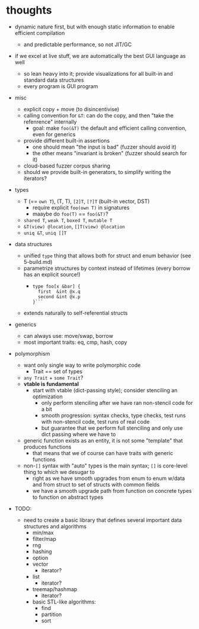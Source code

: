 # thoughts

- dynamic nature first, but with enough static information to enable efficient compilation
  - and predictable performance, so not JIT/GC
- if we excel at live stuff, we are automatically the best GUI language as well
  - so lean heavy into it; provide visualizations for all built-in and standard data structures
  - every program is GUI program

- misc
  - explicit copy + move (to disincentivise)
  - calling convention for `&T`: can do the copy, and then "take the refenrence" internally
    - goal: make `foo(&T)` the default and efficient calling convention, even for generics
  - provide different built-in assertions
    - one should mean "the input is bad" (fuzzer should avoid it)
    - the other means "invariant is broken" (fuzzer should search for it)
  - cloud-based fuzzer corpus sharing
  - should we provide built-in generators, to simplify writing the iterators?

- types
  - T (== `own T`), (T, T), `[2]T`, `[?]T` (built-in vector, DST)
    - require explicit `foo(own T)` in signatures
    - maaybe do `foo(T)` == `foo(&T)`?
  - `shared T`, `weak T`, `boxed T`, `mutable T`
  - `&T(view) @location`, `[]T(view) @location`
  - `uniq &T`, `uniq []T`

- data structures
  - unified `type` thing that allows both for struct and enum behavior (see 5-build.md)
  - parametrize structures by context instead of lifetimes (every borrow has an explicit source!)
    - ```
      type foo[x &bar] {
        first  &int @x.q
        second &int @x.p
      }```
  - extends naturally to self-referential structs

- generics
  - can always use: move/swap, borrow
  - most important traits: eq, cmp, hash, copy

- polymorphism
  - want only single way to write polymorphic code
    - Trait == set of types
  - `any Trait` + `some Trait`?
  - **vtable is fundamental**
    - start with vtable (dict-passing style); consider stenciling an optimization
      - only perform stenciling after we have ran non-stencil code for a bit
      - smooth progression: syntax checks, type checks, test runs with non-stencil code, test runs of real code
      - but guarantee that we perform full stenciling and only use dict passing where we have to
  - generic function exists as an entity, it is not some "template" that produces functions
    - that means that we of course can have traits with generic functions
  - non-`[]` syntax with "auto" types is the main syntax; `[]` is core-level thing to which we desugar to
    - right as we have smooth upgrades from enum to enum w/data and from struct to set of structs with common fields
    - we have a smooth upgrade path from function on concrete types to function on abstract types

- TODO:
  - need to create a basic library that defines several important data structures and algorithms
    - min/max
    - filter/map
    - rng
    - hashing
    - option
    - vector
      - iterator?
    - list
      - iterator?
    - treemap/hashmap
      - iterator?
    - basic STL-like algorithms:
      - find
      - partition
      - sort
